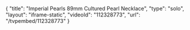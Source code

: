 {
    "title": "Imperial Pearls 89mm Cultured Pearl Necklace",
    "type": "solo",
    "layout": "iframe-static",
    "videoId": "112328773",
    "url": "\/tvpembed\/112328773"
}